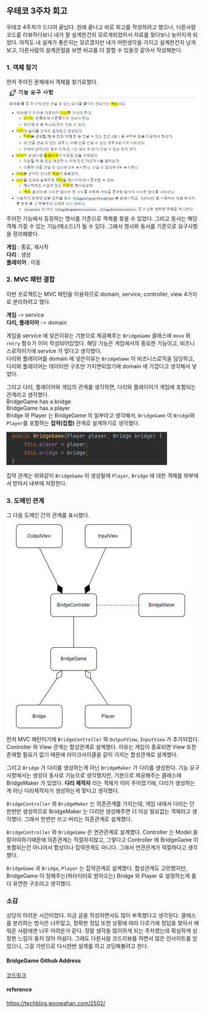 ## 우테코 3주차 회고

우테코 4주차가 드디어 끝났다. 원래 끝나고 바로 회고를 작성하려고 했으나, 다른사람 코드를 리뷰하다보니
내가 잘 설계한건지 모르게되었어서 자료를 찾다보니 늦어지게 되었다. 아직도 내 설계가 좋은지는 모르겠지만
내가 어떤생각을 가지고 설계한건지 남겨보고, 다른사람의 설계관점을 보면 비교를 더 잘할 수 있을것 같아서
작성해본다.

### 1. 객체 찾기
먼저 주어진 문제에서 객체를 찾기로했다.  
<img src="res/기능.PNG">  
주어진 기능에서 등장하는 명사를 기준으로 객체를 찾을 수 있었다.
그리고 동사는 해당 객체 가질 수 있는 기능(메소드)가 될 수 있다. 그래서 명사와 동사를 기준으로 요구사항을
정리해봤다.

**게임** : 종료, 재시작  
**다리** : 생성  
**플레이어** : 이동  

### 2. MVC 패턴 결합
이번 프로젝트는 MVC 패턴을 이용하므로 domain, service, controller, view 4가지로 분리하려고 했다.  

**게임** -> service  
**다리, 플레이어** -> domain  

게임을 service 에 넣은이유는 기본으로 제공해주는 `BridgeGame` 클래스에 `move` 와 `retry` 함수가 이미
작성되어있었다. 해당 기능은 게임에서의 중요한 기능이고, 비즈니스로직이기에 service 가 맞다고 생각했다.  
다리와 플레이어를 domain 에 넣은이유는 `BridgeGame` 이 비즈니스로직을 담당하고, 다리와 플레이어는
데이터만 구조만 가지면되었기에 domain 에 가깝다고 생각해서 넣었다.  

그리고 다리, 플레이어와 게임의 관계를 생각하면, 다리와 플레이어가 게임에 포함되는 관계라고 생각했다.  
BridgeGame has a bridge  
BridgeGame has a player  
Bridge 와 Player 는 BridgeGame 의 일부라고 생각해서, 
`BridgeGame` 이 `Bridge`와 `Player`를 포함하는 **집약(집합)** 관계로 설계하기로 생각했다.  
  
<img src="res/집약.PNG">  

집약 관계는 위와같이 `BridgeGame` 이 생성될때 `Player`, `Bridge` 에 대한 객체를 외부에서 받아서
내부에 저장한다.  

### 3. 도메인 관계
그 다음 도메인 간의 관계를 표시했다.  
<img src="res/도메인.PNG">   
먼저 MVC 패턴이기에 `BridgeController` 와 `OutputView`, `InputView` 가 추가되었다. 
Controller 와 View 관계는 합성관계로 설계했다. 이유는 게임이 종료되면 View 또한 존재할 필요가 없기
때문에 라이크사이클을 같이 가지는 합성관계로 설계했다.  

그리고 `Bridge` 가 다리를 생성하는게 아닌 `BridgeMaker` 가 다리를 생성한다.
기능 요구사항에서는 생성이 동사로 기능으로 생각했지만, 기본으로 제공해주는 클래스에 BridgeMaker 가 있었다. 
**다리 제작자** 라는 객체가 이미 주어졌기에, 다리가 생성하는게 아닌 다리제작자가 생성하는게 맞다고 생각했다.  

`BridgeController` 와 `BridgeMaker` 는 의존관계를 가지는데, 게임 내에서 다리는 단 한번만 생성하므로
BridgeMaker 는 다리만 생성해주면 더 이상 필요없는 객체라고 생각했다. 그래서 한번만 쓰고 버리는 의존관계로
설계했다.

`BridgeController` 와 `BridgeGame` 은 연관관계로 설계했다. Controller 는 Model 을 잘아야하기때문에
의존관계는 적절하지않고, 그렇다고 Controller 에 BridgeGame 이 포함되는건 아니어서 합성이나 집약관계도
아니다. 그래서 연관관계가 적절하다고 생각했다.

`BridgeGame` 과 `Bridge`, `Player` 는 집약관계로 설계했다. 합성관계도 고민했지만, BridgeGame 
이 정해주는(파라미터로 받아오는) Bridge 와 Player 로 설정하는게 좀 더 유연한 구조라고 생각했다.

### 소감
상당히 어려운 시간이었다. 지금 글을 작성하면서도 많이 부족했다고 생각된다. 
클래스를 분리하는 방식은 너무많고, 정확한 정답 또한 상황에 따라 다르기에 정답을 찾아서 배워온 사람에겐 너무 어려운거 같다. 
정말 생각을 많이하게 되는 주차였는데 확실하게 성장한 느낌이 들지 않아 아쉽다. 
그래도 다른사람 코드리뷰를 하면서 많은 인사이트를 얻었으니, 그걸 기반으로 다시한번
설계를 하고 코딩해볼려고 한다.

#### BridgeGame Github Address
[코드링크](https://github.com/woowacourse-precourse/java-bridge/pull/688#discussion_r1031303113)

#### reference
https://techblog.woowahan.com/2502/